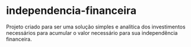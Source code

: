 # independencia-financeira
Projeto criado para ser uma solução simples e analítica dos investimentos necessários para acumular o valor necessário para sua independência financeira.
